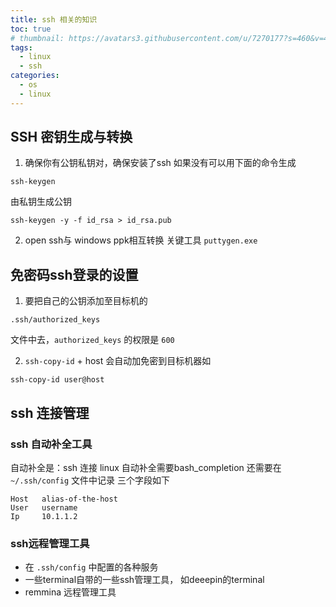 ```yaml
---
title: ssh 相关的知识
toc: true
# thumbnail: https://avatars3.githubusercontent.com/u/7270177?s=460&v=4
tags:
  - linux
  - ssh
categories:
  - os
  - linux
---
```


## SSH 密钥生成与转换
1. 确保你有公钥私钥对，确保安装了ssh 
如果没有可以用下面的命令生成 
```
ssh-keygen 
```
由私钥生成公钥
```
ssh-keygen -y -f id_rsa > id_rsa.pub 
```
2. open ssh与  windows ppk相互转换
关键工具 `puttygen.exe`

## 免密码ssh登录的设置
1. 要把自己的公钥添加至目标机的
```
.ssh/authorized_keys
```
文件中去，`authorized_keys` 的权限是 `600` 

2. `ssh-copy-id` + host
会自动加免密到目标机器如
```
ssh-copy-id user@host
```

## ssh 连接管理
###  ssh 自动补全工具
 自动补全是：ssh 连接 linux 自动补全需要bash_completion
 还需要在 `~/.ssh/config` 文件中记录 三个字段如下
 ```
 Host   alias-of-the-host
 User   username
 Ip     10.1.1.2
 ```

### ssh远程管理工具
- 在 `.ssh/config` 中配置的各种服务
- 一些terminal自带的一些ssh管理工具， 如deeepin的terminal
- remmina 远程管理工具
